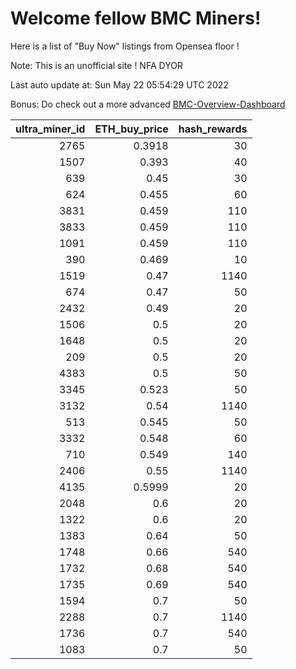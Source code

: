 # Welcome fellow BMC Miners!
Here is a list of "Buy Now" listings from Opensea floor !

Note: This is an unofficial site ! NFA DYOR

Last auto update at: Sun May 22 05:54:29 UTC 2022

Bonus: Do check out a more advanced [BMC-Overview-Dashboard](https://dune.com/defifunk/BMC-Overview-Dashboard)


|   ultra_miner_id |   ETH_buy_price |   hash_rewards |
|-----------------:|----------------:|---------------:|
|             2765 |          0.3918 |             30 |
|             1507 |          0.393  |             40 |
|              639 |          0.45   |             30 |
|              624 |          0.455  |             60 |
|             3831 |          0.459  |            110 |
|             3833 |          0.459  |            110 |
|             1091 |          0.459  |            110 |
|              390 |          0.469  |             10 |
|             1519 |          0.47   |           1140 |
|              674 |          0.47   |             50 |
|             2432 |          0.49   |             20 |
|             1506 |          0.5    |             20 |
|             1648 |          0.5    |             20 |
|              209 |          0.5    |             20 |
|             4383 |          0.5    |             50 |
|             3345 |          0.523  |             50 |
|             3132 |          0.54   |           1140 |
|              513 |          0.545  |             50 |
|             3332 |          0.548  |             60 |
|              710 |          0.549  |            140 |
|             2406 |          0.55   |           1140 |
|             4135 |          0.5999 |             20 |
|             2048 |          0.6    |             20 |
|             1322 |          0.6    |             20 |
|             1383 |          0.64   |             50 |
|             1748 |          0.66   |            540 |
|             1732 |          0.68   |            540 |
|             1735 |          0.69   |            540 |
|             1594 |          0.7    |             50 |
|             2288 |          0.7    |           1140 |
|             1736 |          0.7    |            540 |
|             1083 |          0.7    |             50 |